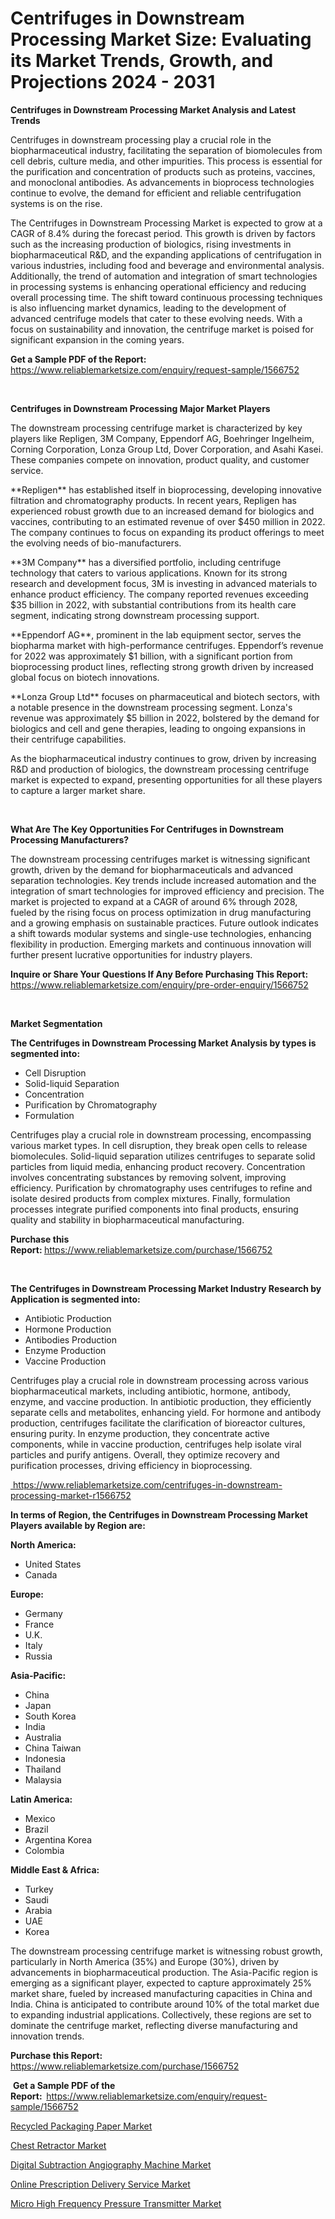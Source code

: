 <p><h1>Centrifuges in Downstream Processing Market Size: Evaluating its Market Trends, Growth, and Projections 2024 - 2031</h1></p><p><strong>Centrifuges in Downstream Processing Market Analysis and Latest Trends</strong></p>
<p><p>Centrifuges in downstream processing play a crucial role in the biopharmaceutical industry, facilitating the separation of biomolecules from cell debris, culture media, and other impurities. This process is essential for the purification and concentration of products such as proteins, vaccines, and monoclonal antibodies. As advancements in bioprocess technologies continue to evolve, the demand for efficient and reliable centrifugation systems is on the rise.</p><p>The Centrifuges in Downstream Processing Market is expected to grow at a CAGR of 8.4% during the forecast period. This growth is driven by factors such as the increasing production of biologics, rising investments in biopharmaceutical R&D, and the expanding applications of centrifugation in various industries, including food and beverage and environmental analysis. Additionally, the trend of automation and integration of smart technologies in processing systems is enhancing operational efficiency and reducing overall processing time. The shift toward continuous processing techniques is also influencing market dynamics, leading to the development of advanced centrifuge models that cater to these evolving needs. With a focus on sustainability and innovation, the centrifuge market is poised for significant expansion in the coming years.</p></p>
<p><strong>Get a Sample PDF of the Report:&nbsp;</strong> <a href="https://www.reliablemarketsize.com/enquiry/request-sample/1566752?utm_campaign=1105&utm_medium=2&utm_source=Github&utm_content=ia&utm_term=07122024&utm_id=centrifuges-in-downstream-processing">https://www.reliablemarketsize.com/enquiry/request-sample/1566752</a></p>
<p>&nbsp;</p>
<p><strong>Centrifuges in Downstream Processing Major Market Players</strong></p>
<p><p>The downstream processing centrifuge market is characterized by key players like Repligen, 3M Company, Eppendorf AG, Boehringer Ingelheim, Corning Corporation, Lonza Group Ltd, Dover Corporation, and Asahi Kasei. These companies compete on innovation, product quality, and customer service.</p><p>**Repligen** has established itself in bioprocessing, developing innovative filtration and chromatography products. In recent years, Repligen has experienced robust growth due to an increased demand for biologics and vaccines, contributing to an estimated revenue of over $450 million in 2022. The company continues to focus on expanding its product offerings to meet the evolving needs of bio-manufacturers.</p><p>**3M Company** has a diversified portfolio, including centrifuge technology that caters to various applications. Known for its strong research and development focus, 3M is investing in advanced materials to enhance product efficiency. The company reported revenues exceeding $35 billion in 2022, with substantial contributions from its health care segment, indicating strong downstream processing support.</p><p>**Eppendorf AG**, prominent in the lab equipment sector, serves the biopharma market with high-performance centrifuges. Eppendorf’s revenue for 2022 was approximately $1 billion, with a significant portion from bioprocessing product lines, reflecting strong growth driven by increased global focus on biotech innovations.</p><p>**Lonza Group Ltd** focuses on pharmaceutical and biotech sectors, with a notable presence in the downstream processing segment. Lonza's revenue was approximately $5 billion in 2022, bolstered by the demand for biologics and cell and gene therapies, leading to ongoing expansions in their centrifuge capabilities.</p><p>As the biopharmaceutical industry continues to grow, driven by increasing R&D and production of biologics, the downstream processing centrifuge market is expected to expand, presenting opportunities for all these players to capture a larger market share.</p></p>
<p>&nbsp;</p>
<p><strong>What Are The Key Opportunities For Centrifuges in Downstream Processing Manufacturers?</strong></p>
<p><p>The downstream processing centrifuges market is witnessing significant growth, driven by the demand for biopharmaceuticals and advanced separation technologies. Key trends include increased automation and the integration of smart technologies for improved efficiency and precision. The market is projected to expand at a CAGR of around 6% through 2028, fueled by the rising focus on process optimization in drug manufacturing and a growing emphasis on sustainable practices. Future outlook indicates a shift towards modular systems and single-use technologies, enhancing flexibility in production. Emerging markets and continuous innovation will further present lucrative opportunities for industry players.</p></p>
<p><strong>Inquire or Share Your Questions If Any Before Purchasing This Report:</strong> <a href="https://www.reliablemarketsize.com/enquiry/pre-order-enquiry/1566752?utm_campaign=1105&utm_medium=2&utm_source=Github&utm_content=ia&utm_term=07122024&utm_id=centrifuges-in-downstream-processing">https://www.reliablemarketsize.com/enquiry/pre-order-enquiry/1566752</a></p>
<p>&nbsp;</p>
<p><strong>Market Segmentation</strong></p>
<p><strong>The Centrifuges in Downstream Processing Market Analysis by types is segmented into:</strong></p>
<p><ul><li>Cell Disruption</li><li>Solid-liquid Separation</li><li>Concentration</li><li>Purification by Chromatography</li><li>Formulation</li></ul></p>
<p><p>Centrifuges play a crucial role in downstream processing, encompassing various market types. In cell disruption, they break open cells to release biomolecules. Solid-liquid separation utilizes centrifuges to separate solid particles from liquid media, enhancing product recovery. Concentration involves concentrating substances by removing solvent, improving efficiency. Purification by chromatography uses centrifuges to refine and isolate desired products from complex mixtures. Finally, formulation processes integrate purified components into final products, ensuring quality and stability in biopharmaceutical manufacturing.</p></p>
<p><strong>Purchase this Report:&nbsp;</strong><a href="https://www.reliablemarketsize.com/purchase/1566752?utm_campaign=1105&utm_medium=2&utm_source=Github&utm_content=ia&utm_term=07122024&utm_id=centrifuges-in-downstream-processing">https://www.reliablemarketsize.com/purchase/1566752</a></p>
<p>&nbsp;</p>
<p><strong>The Centrifuges in Downstream Processing Market Industry Research by Application is segmented into:</strong></p>
<p><ul><li>Antibiotic Production</li><li>Hormone Production</li><li>Antibodies Production</li><li>Enzyme Production</li><li>Vaccine Production</li></ul></p>
<p><p>Centrifuges play a crucial role in downstream processing across various biopharmaceutical markets, including antibiotic, hormone, antibody, enzyme, and vaccine production. In antibiotic production, they efficiently separate cells and metabolites, enhancing yield. For hormone and antibody production, centrifuges facilitate the clarification of bioreactor cultures, ensuring purity. In enzyme production, they concentrate active components, while in vaccine production, centrifuges help isolate viral particles and purify antigens. Overall, they optimize recovery and purification processes, driving efficiency in bioprocessing.</p></p>
<p><a href="https://www.reliablemarketsize.com/centrifuges-in-downstream-processing-market-r1566752?utm_campaign=1105&utm_medium=2&utm_source=Github&utm_content=ia&utm_term=07122024&utm_id=centrifuges-in-downstream-processing">&nbsp;https://www.reliablemarketsize.com/centrifuges-in-downstream-processing-market-r1566752</a></p>
<p><strong>In terms of Region, the Centrifuges in Downstream Processing Market Players available by Region are:</strong></p>
<p>
    <p> <strong> North America: </strong>
        <ul>
            <li>United States</li>
            <li>Canada</li>
        </ul>
        </p> 
    <p> <strong> Europe: </strong>
        <ul>
            <li>Germany</li>
            <li>France</li>
            <li>U.K.</li>
            <li>Italy</li>
            <li>Russia</li>
        </ul>
        </p> 
    <p> <strong> Asia-Pacific: </strong>
        <ul>
            <li>China</li>
            <li>Japan</li>
            <li>South Korea</li>
            <li>India</li>
            <li>Australia</li>
            <li>China Taiwan</li>
            <li>Indonesia</li>
            <li>Thailand</li>
            <li>Malaysia</li>
        </ul>
        </p> 
    <p> <strong> Latin America: </strong>
        <ul>
            <li>Mexico</li>
            <li>Brazil</li>
            <li>Argentina Korea</li>
            <li>Colombia</li>
        </ul>
        </p> 
    <p> <strong> Middle East & Africa: </strong>
        <ul>
            <li>Turkey</li>
            <li>Saudi</li>
            <li>Arabia</li>
            <li>UAE</li>
            <li>Korea</li>
        </ul>
    </p>
    </p>
<p><p>The downstream processing centrifuge market is witnessing robust growth, particularly in North America (35%) and Europe (30%), driven by advancements in biopharmaceutical production. The Asia-Pacific region is emerging as a significant player, expected to capture approximately 25% market share, fueled by increased manufacturing capacities in China and India. China is anticipated to contribute around 10% of the total market due to expanding industrial applications. Collectively, these regions are set to dominate the centrifuge market, reflecting diverse manufacturing and innovation trends.</p></p>
<p><strong>Purchase this Report: </strong><a href="https://www.reliablemarketsize.com/purchase/1566752?utm_campaign=1105&utm_medium=2&utm_source=Github&utm_content=ia&utm_term=07122024&utm_id=centrifuges-in-downstream-processing">https://www.reliablemarketsize.com/purchase/1566752</a></p>
<p>&nbsp;<strong>Get a Sample PDF of the Report:&nbsp;&nbsp;</strong><a href="https://www.reliablemarketsize.com/enquiry/request-sample/1566752?utm_campaign=1105&utm_medium=2&utm_source=Github&utm_content=ia&utm_term=07122024&utm_id=centrifuges-in-downstream-processing">https://www.reliablemarketsize.com/enquiry/request-sample/1566752</a></p>
<p><strong></strong></p>
<p><p><a href="https://issuu.com/reportprime-2/docs/recycled-packaging-paper-market-size-2030.pptx?utm_campaign=1105&utm_medium=2&utm_source=Github&utm_content=ia&utm_term=07122024&utm_id=centrifuges-in-downstream-processing">Recycled Packaging Paper Market</a></p><p><a href="https://www.linkedin.com/pulse/chest-retractor-market-report-exploring-growth-trends-revenue-5t0xe?utm_campaign=1105&utm_medium=2&utm_source=Github&utm_content=ia&utm_term=07122024&utm_id=centrifuges-in-downstream-processing">Chest Retractor Market</a></p><p><a href="https://www.linkedin.com/pulse/compreh-proposis-fbaif?utm_campaign=1105&utm_medium=2&utm_source=Github&utm_content=ia&utm_term=07122024&utm_id=centrifuges-in-downstream-processing">Digital Subtraction Angiography Machine Market</a></p><p><a href="https://www.linkedin.com/pulse/amacro-overview-forecast-cagr-101-online-prescription-delivery-djswf?utm_campaign=1105&utm_medium=2&utm_source=Github&utm_content=ia&utm_term=07122024&utm_id=centrifuges-in-downstream-processing">Online Prescription Delivery Service Market</a></p><p><a href="https://issuu.com/reportprime-2/docs/micro-high-frequency-pressure-transmitter-market-s?utm_campaign=1105&utm_medium=2&utm_source=Github&utm_content=ia&utm_term=07122024&utm_id=centrifuges-in-downstream-processing">Micro High Frequency Pressure Transmitter Market</a></p></p>